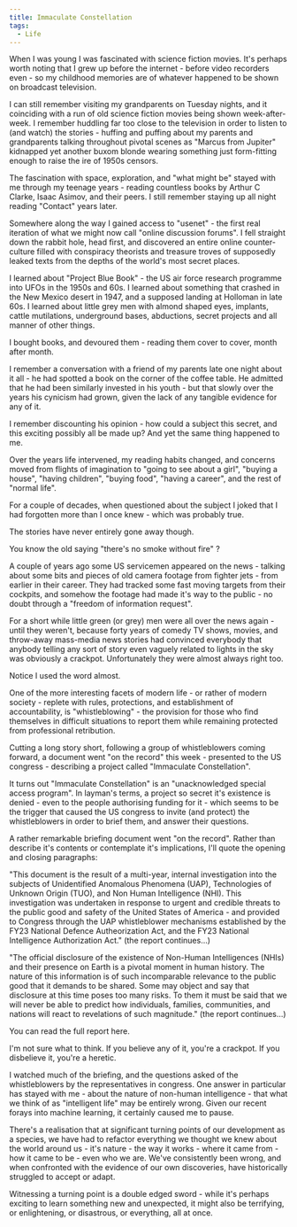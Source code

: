```yaml
---
title: Immaculate Constellation
tags:
  - Life
---
```


When I was young I was fascinated with science fiction movies. It's perhaps worth noting that I grew up before the internet - before video recorders even - so my childhood memories are of whatever happened to be shown on broadcast television.

I can still remember visiting my grandparents on Tuesday nights, and it coinciding with a run of old science fiction movies being shown week-after-week. I remember huddling far too close to the television in order to listen to (and watch) the stories - huffing and puffing about my parents and grandparents talking throughout pivotal scenes as "Marcus from Jupiter" kidnapped yet another buxom blonde wearing something just form-fitting enough to raise the ire of 1950s censors.

The fascination with space, exploration, and "what might be" stayed with me through my teenage years - reading countless books by Arthur C Clarke, Isaac Asimov, and their peers. I still remember staying up all night reading "Contact" years later.

Somewhere along the way I gained access to "usenet" - the first real iteration of what we might now call "online discussion forums". I fell straight down the rabbit hole, head first, and discovered an entire online counter-culture filled with conspiracy theorists and treasure troves of supposedly leaked texts from the depths of the world's most secret places.

I learned about "Project Blue Book" - the US air force research programme into UFOs in the 1950s and 60s. I learned about something that crashed in the New Mexico desert in 1947, and a supposed landing at Holloman in late 60s. I learned about little grey men with almond shaped eyes, implants, cattle mutilations, underground bases, abductions, secret projects and all manner of other things.

I bought books, and devoured them - reading them cover to cover, month after month.

I remember a conversation with a friend of my parents late one night about it all - he had spotted a book on the corner of the coffee table. He admitted that he had been similarly invested in his youth - but that slowly over the years his cynicism had grown, given the lack of any tangible evidence for any of it.

I remember discounting his opinion - how could a subject this secret, and this exciting possibly all be made up? And yet the same thing happened to me.

Over the years life intervened, my reading habits changed, and concerns moved from flights of imagination to "going to see about a girl", "buying a house", "having children", "buying food", "having a career", and the rest of "normal life".

For a couple of decades, when questioned about the subject I joked that I had forgotten more than I once knew - which was probably true.

The stories have never entirely gone away though.

You know the old saying "there's no smoke without fire" ?

A couple of years ago some US servicemen appeared on the news - talking about some bits and pieces of old camera footage from fighter jets - from earlier in their career. They had tracked some fast moving targets from their cockpits, and somehow the footage had made it's way to the public - no doubt through a "freedom of information request".

For a short while little green (or grey) men were all over the news again - until they weren't, because forty years of comedy TV shows, movies, and throw-away mass-media news stories had convinced everybody that anybody telling any sort of story even vaguely related to lights in the sky was obviously a crackpot. Unfortunately they were almost always right too.

Notice I used the word almost.

One of the more interesting facets of modern life - or rather of modern society - replete with rules, protections, and establishment of accountability, is "whistleblowing" - the provision for those who find themselves in difficult situations to report them while remaining protected from professional retribution.

Cutting a long story short, following a group of whistleblowers coming forward, a document went "on the record" this week - presented to the US congress - describing a project called "Immaculate Constellation".

It turns out "Immaculate Constellation" is an "unacknowledged special access program". In layman's terms, a project so secret it's existence is denied - even to the people authorising funding for it - which seems to be the trigger that caused the US congress to invite (and protect) the whistleblowers in order to brief them, and answer their questions.

A rather remarkable briefing document went "on the record". Rather than describe it's contents or contemplate it's implications, I'll quote the opening and closing paragraphs:

"This document is the result of a multi-year, internal investigation into the subjects of Unidentified Anomalous Phenomena (UAP), Technologies of Unknown Origin (TUO), and Non Human Intelligence (NHI). This investigation was undertaken in response to urgent and credible threats to the public good and safety of the United States of America - and provided to Congress through the UAP whistleblower mechanisms established by the FY23 National Defence Autheorization Act, and the FY23 National Intelligence Authorization Act." (the report continues...)

"The official disclosure of the existence of Non-Human Intelligences (NHIs) and their presence on Earth is a pivotal moment in human history. The nature of this information is of such incomparable relevance to the public good that it demands to be shared. Some may object and say that disclosure at this time poses too many risks. To them it must be said that we will never be able to predict how individuals, families, communities, and nations will react to revelations of such magnitude." (the report continues...)

You can read the full report here.

I'm not sure what to think. If you believe any of it, you're a crackpot. If you disbelieve it, you're a heretic.

I watched much of the briefing, and the questions asked of the whistleblowers by the representatives in congress. One answer in particular has stayed with me - about the nature of non-human intelligence - that what we think of as "intelligent life" may be entirely wrong. Given our recent forays into machine learning, it certainly caused me to pause.

There's a realisation that at significant turning points of our development as a species, we have had to refactor everything we thought we knew about the world around us - it's nature - the way it works - where it came from - how it came to be - even who we are. We've consistently been wrong, and when confronted with the evidence of our own discoveries, have historically struggled to accept or adapt.

Witnessing a turning point is a double edged sword - while it's perhaps exciting to learn something new and unexpected, it might also be terrifying, or enlightening, or disastrous, or everything, all at once.